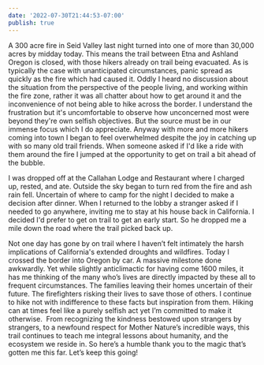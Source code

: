 ```yaml
---
date: '2022-07-30T21:44:53-07:00'
publish: true
---
```

A 300 acre fire in Seid Valley last night turned into one of more than 30,000 acres by midday today. This means the trail between Etna and Ashland Oregon is closed, with those hikers already on trail being evacuated. As is typically the case with unanticipated circumstances, panic spread as quickly as the fire which had caused it. Oddly I heard no discussion about the situation from the perspective of the people living, and working within the fire zone, rather it was all chatter about how to get around it and the inconvenience of not being able to hike across the border. I understand the frustration but it's uncomfortable to observe how unconcerned most were beyond they're own selfish objectives. But the source must be in our immense focus which I do appreciate. Anyway with more and more hikers coming into town I began to feel overwhelmed despite the joy in catching up with so many old trail friends. When someone asked if I'd like a ride with them around the fire I jumped at the opportunity to get on trail a bit ahead of the bubble.

I was dropped off at the Callahan Lodge and Restaurant where I charged up, rested, and ate. Outside the sky began to turn red from the fire and ash rain fell. Uncertain of where to camp for the night I decided to make a decision after dinner. When I returned to the lobby a stranger asked if I needed to go anywhere, inviting me to stay at his house back in California. I decided I'd prefer to get on trail to get an early start. So he dropped me a mile down the road where the trail picked back up.

Not one day has gone by on trail where I haven’t felt intimately the harsh implications of California's extended droughts and wildfires. Today I crossed the border into Oregon by car. A massive milestone done awkwardly. Yet while slightly anticlimactic for having come 1600 miles, it has me thinking of the many who’s lives are directly impacted by these all to frequent circumstances. The families leaving their homes uncertain of their future. The firefighters risking their lives to save those of others. I continue to hike not with indifference to these facts but inspiration from them. Hiking can at times feel like a purely selfish act yet I’m committed to make it otherwise.  From recognizing the kindness bestowed upon strangers by strangers, to a newfound respect for Mother Nature’s incredible ways, this trail continues to teach me integral lessons about humanity, and the ecosystem we reside in. So here’s a humble thank you to the magic that’s gotten me this far. Let’s keep this going!